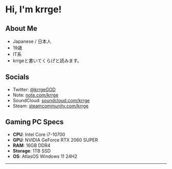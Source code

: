 # Hi, I'm krrge!

## About Me
- Japanese / 日本人
- 19歳
- IT系
- krrgeと書いてくらげと読みます。

## Socials
- Twitter: [@krrgeGOD](https://twitter.com/krrgeGOD)
- Note: [note.com/krrge](https://note.com/krrge)
- SoundCloud: [soundcloud.com/krrge](https://soundcloud.com/krrge)
- Steam: [steamcommunity.com/krrge](https://steamcommunity.com/id/krrge/)

## Gaming PC Specs

- **CPU**: Intel Core i7-10700  
- **GPU**: NVIDIA GeForce RTX 2060 SUPER  
- **RAM**: 16GB DDR4  
- **Storage**: 1TB SSD  
- **OS**: AtlasOS Windows 11 24H2

---


